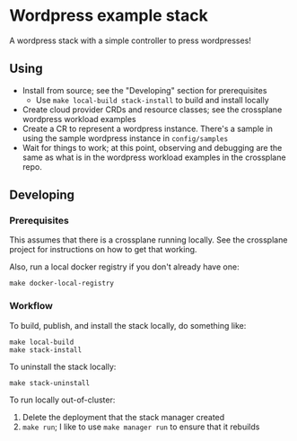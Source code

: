 # Wordpress example stack

A wordpress stack with a simple controller to press wordpresses!

## Using

* Install from source; see the "Developing" section for prerequisites
  - Use `make local-build stack-install` to build and install locally
* Create cloud provider CRDs and resource classes; see the crossplane
  wordpress workload examples
* Create a CR to represent a wordpress instance. There's a sample in
  using the sample wordpress instance in `config/samples`
* Wait for things to work; at this point, observing and debugging are
  the same as what is in the wordpress workload examples in the
  crossplane repo.

## Developing

### Prerequisites

This assumes that there is a crossplane running locally.
See the crossplane project for instructions on how to get that working.

Also, run a local docker registry if you don't already have one:
```
make docker-local-registry
```

### Workflow

To build, publish, and install the stack locally, do something like:
```
make local-build
make stack-install
```

To uninstall the stack locally:

```
make stack-uninstall
```

To run locally out-of-cluster:

1. Delete the deployment that the stack manager created
2. `make run`; I like to use `make manager run` to ensure that it
   rebuilds
